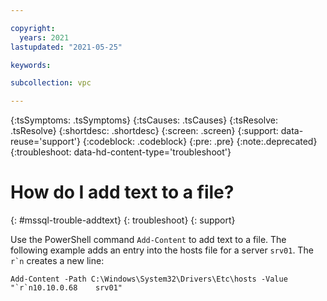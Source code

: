 ```yaml
---

copyright:
  years: 2021
lastupdated: "2021-05-25"

keywords:

subcollection: vpc

---
```


{:tsSymptoms: .tsSymptoms}
{:tsCauses: .tsCauses}
{:tsResolve: .tsResolve}
{:shortdesc: .shortdesc}
{:screen: .screen}
{:support: data-reuse='support'}
{:codeblock: .codeblock}
{:pre: .pre}
{:note:.deprecated}
{:troubleshoot: data-hd-content-type='troubleshoot'}

# How do I add text to a file?
{: #mssql-trouble-addtext}
{: troubleshoot}
{: support}

Use the PowerShell command `Add-Content` to add text to a file. The following example adds an entry into the hosts file for a server `srv01`. The ```r`n``` creates a new line:

```
Add-Content -Path C:\Windows\System32\Drivers\Etc\hosts -Value "`r`n10.10.0.68    srv01"
```
